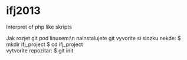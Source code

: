 ifj2013
=======

Interpret of php like skripts

Jak rozjet git pod linuxem:\n
	nainstalujete git
	vyvorite si slozku nekde: $ mkdir ifj_project $ cd ifj_project	
	vytvorite repozitar: $ git init 
	


